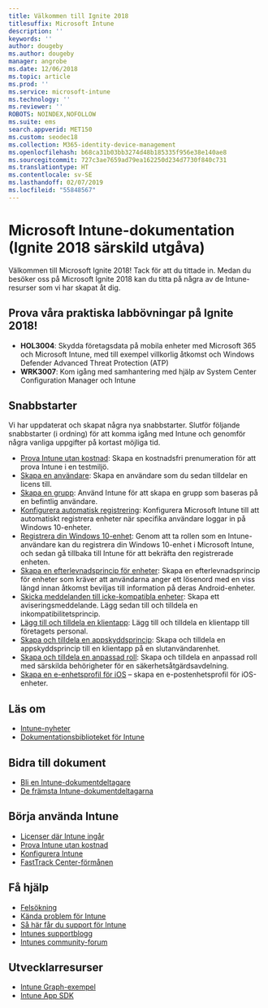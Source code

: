 ```yaml
---
title: Välkommen till Ignite 2018
titlesuffix: Microsoft Intune
description: ''
keywords: ''
author: dougeby
ms.author: dougeby
manager: angrobe
ms.date: 12/06/2018
ms.topic: article
ms.prod: ''
ms.service: microsoft-intune
ms.technology: ''
ms.reviewer: ''
ROBOTS: NOINDEX,NOFOLLOW
ms.suite: ems
search.appverid: MET150
ms.custom: seodec18
ms.collection: M365-identity-device-management
ms.openlocfilehash: b68ca31b03bb3274d48b185335f956e38e140ae8
ms.sourcegitcommit: 727c3ae7659ad79ea162250d234d7730f840c731
ms.translationtype: HT
ms.contentlocale: sv-SE
ms.lasthandoff: 02/07/2019
ms.locfileid: "55848567"
---
```

# <a name="microsoft-intune-documentation-40ignite-2018-special-edition41"></a>Microsoft Intune-dokumentation &#40;Ignite 2018 särskild utgåva&#41;
Välkommen till Microsoft Ignite 2018! Tack för att du tittade in. Medan du besöker oss på Microsoft Ignite 2018 kan du titta på några av de Intune-resurser som vi har skapat åt dig.

## <a name="try-our-hands-on-labs-at-ignite-2018"></a>Prova våra praktiska labbövningar på Ignite 2018!
- **HOL3004**: Skydda företagsdata på mobila enheter med Microsoft 365 och Microsoft Intune, med till exempel villkorlig åtkomst och Windows Defender Advanced Threat Protection (ATP)
- **WRK3007**: Kom igång med samhantering med hjälp av System Center Configuration Manager och Intune

## <a name="quickstarts"></a>Snabbstarter
Vi har uppdaterat och skapat några nya snabbstarter. Slutför följande snabbstarter (i ordning) för att komma igång med Intune och genomför några vanliga uppgifter på kortast möjliga tid.

- [Prova Intune utan kostnad](free-trial-sign-up.md): Skapa en kostnadsfri prenumeration för att prova Intune i en testmiljö.    
- [Skapa en användare](quickstart-create-user.md): Skapa en användare som du sedan tilldelar en licens till.
- [Skapa en grupp](quickstart-create-group.md): Använd Intune för att skapa en grupp som baseras på en befintlig användare.
- [Konfigurera automatisk registrering](quickstart-setup-auto-enrollment.md): Konfigurera Microsoft Intune till att automatiskt registrera enheter när specifika användare loggar in på Windows 10-enheter.
- [Registrera din Windows 10-enhet](quickstart-enroll-windows-device.md): Genom att ta rollen som en Intune-användare kan du registrera din Windows 10-enhet i Microsoft Intune, och sedan gå tillbaka till Intune för att bekräfta den registrerade enheten.
- [Skapa en efterlevnadsprincip för enheter](quickstart-set-password-length-android.md): Skapa en efterlevnadsprincip för enheter som kräver att användarna anger ett lösenord med en viss längd innan åtkomst beviljas till information på deras Android-enheter.
- [Skicka meddelanden till icke-kompatibla enheter](quickstart-send-notification.md): Skapa ett aviseringsmeddelande. Lägg sedan till och tilldela en inkompatibilitetsprincip.
- [Lägg till och tilldela en klientapp](quickstart-add-assign-app.md): Lägg till och tilldela en klientapp till företagets personal.
- [Skapa och tilldela en appskyddsprincip](quickstart-create-assign-app-policy.md): Skapa och tilldela en appskyddsprincip till en klientapp på en slutanvändarenhet. 
- [Skapa och tilldela en anpassad roll](quickstart-create-custom-role.md): Skapa och tilldela en anpassad roll med särskilda behörigheter för en säkerhetsåtgärdsavdelning. 
- [Skapa en e-enhetsprofil för iOS](quickstart-email-profile.md) – skapa en e-postenhetsprofil för iOS-enheter.

## <a name="learn"></a>Läs om
- [Intune-nyheter](whats-new.md)
- [Dokumentationsbiblioteket för Intune](https://docs.microsoft.com/intune/)

## <a name="contribute-to-docs"></a>Bidra till dokument
- [Bli en Intune-dokumentdeltagare](https://github.com/MicrosoftDocs/IntuneDocs/blob/master/README.md)  
- [De främsta Intune-dokumentdeltagarna](https://github.com/MicrosoftDocs/IntuneDocs/graphs/contributors?from=2018-10-01&to=2019-12-31&type=c)  

## <a name="start-using-intune"></a>Börja använda Intune
- [Licenser där Intune ingår](licenses.md)
- [Prova Intune utan kostnad](free-trial-sign-up.md)
- [Konfigurera Intune](setup-steps.md)
- [FastTrack Center-förmånen](https://docs.microsoft.com/enterprise-mobility-security/Solutions/enterprise-mobility-fasttrack-program)

## <a name="get-help"></a>Få hjälp
- [Felsökning](help-desk-operators.md)
- [Kända problem för Intune](known-issues.md)
- [Så här får du support för Intune](get-support.md)
- [Intunes supportblogg](https://blogs.technet.microsoft.com/intunesupport/)
- [Intunes community-forum](https://techcommunity.microsoft.com/t5/Enterprise-Mobility-Security/ct-p/EMS)

## <a name="developer-resources"></a>Utvecklarresurser
- [Intune Graph-exempel](https://github.com/microsoftgraph/powershell-intune-samples)
- [Intune App SDK](app-sdk-get-started.md)
